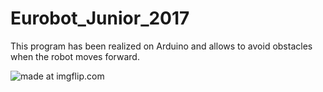 # Eurobot_Junior_2017

This program has been realized on Arduino and allows to avoid obstacles when the robot moves forward.

<img src="https://i.imgflip.com/3er48s.gif" title="made at imgflip.com"/>
